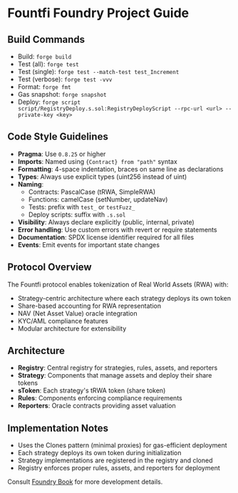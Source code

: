 # Fountfi Foundry Project Guide

## Build Commands
- Build: `forge build`
- Test (all): `forge test`
- Test (single): `forge test --match-test test_Increment`
- Test (verbose): `forge test -vvv`
- Format: `forge fmt`
- Gas snapshot: `forge snapshot`
- Deploy: `forge script script/RegistryDeploy.s.sol:RegistryDeployScript --rpc-url <url> --private-key <key>`

## Code Style Guidelines
- **Pragma**: Use `0.8.25` or higher
- **Imports**: Named using `{Contract} from "path"` syntax
- **Formatting**: 4-space indentation, braces on same line as declarations
- **Types**: Always use explicit types (uint256 instead of uint)
- **Naming**:
  - Contracts: PascalCase (tRWA, SimpleRWA)
  - Functions: camelCase (setNumber, updateNav)
  - Tests: prefix with `test_` or `testFuzz_`
  - Deploy scripts: suffix with `.s.sol`
- **Visibility**: Always declare explicitly (public, internal, private)
- **Error handling**: Use custom errors with revert or require statements
- **Documentation**: SPDX license identifier required for all files
- **Events**: Emit events for important state changes

## Protocol Overview
The Fountfi protocol enables tokenization of Real World Assets (RWA) with:
- Strategy-centric architecture where each strategy deploys its own token
- Share-based accounting for RWA representation
- NAV (Net Asset Value) oracle integration
- KYC/AML compliance features
- Modular architecture for extensibility

## Architecture
- **Registry**: Central registry for strategies, rules, assets, and reporters
- **Strategy**: Components that manage assets and deploy their share tokens
- **sToken**: Each strategy's tRWA token (share token)
- **Rules**: Components enforcing compliance requirements
- **Reporters**: Oracle contracts providing asset valuation

## Implementation Notes
- Uses the Clones pattern (minimal proxies) for gas-efficient deployment
- Each strategy deploys its own token during initialization
- Strategy implementations are registered in the registry and cloned
- Registry enforces proper rules, assets, and reporters for deployment

Consult [Foundry Book](https://book.getfoundry.sh/) for more development details.